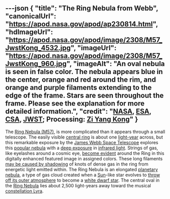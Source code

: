 ---json
{
  "title": "The Ring Nebula from Webb",
  "canonicalUrl": "https://apod.nasa.gov/apod/ap230814.html",
  "hdImageUrl": "https://apod.nasa.gov/apod/image/2308/M57_JwstKong_4532.jpg",
  "imageUrl": "https://apod.nasa.gov/apod/image/2308/M57_JwstKong_960.jpg",
  "imageAlt": "An oval nebula is seen in false color. The nebula appears blue in the center, orange and red around the rim, and orange and purple filaments extending to the edge of the frame. Stars are seen throughout the frame. Please see the explanation for more detailed information.",
  "credit": "[NASA](https://www.nasa.gov/), [ESA](https://www.esa.int/), [CSA](https://www.asc-csa.gc.ca/eng/), [JWST](https://webb.nasa.gov/); Processing: [Zi Yang Kong](mailto:%20johnsterkong%20at%20outlook%20dot%20com)"
}
---

The [Ring Nebula (M57)](https://en.wikipedia.org/wiki/Ring_nebula), is more complicated than it appears through a small telescope. The easily visible [central ring](https://apod.nasa.gov/apod/ap210815.html) is about one [light-year](https://chandra.harvard.edu/photo/cosmic_distance.html) across, but this remarkable exposure by the [James Webb Space Telescope](https://webb.nasa.gov/content/about/index.html) explores this [popular nebula](https://apod.nasa.gov/apod/undefined) with a [deep exposure](https://apod.nasa.gov/apod/ap210818.html) in [infrared light](https://science.nasa.gov/ems/07_infraredwaves). Strings of gas, like eyelashes around a cosmic eye, [become evident](https://www.spitzer.caltech.edu/image/ssc2005-07a-ring-beholds-a-delicate-flower) around the Ring in this digitally enhanced featured image in assigned colors. These long filaments [may be caused by shadowing](https://youtu.be/6FSIfUYFeTM?t=60s) of knots of dense gas in the ring from energetic light emitted within. The Ring Nebula is an elongated [planetary nebula](https://astronomy.swin.edu.au/cosmos/p/Planetary+Nebulae), a type of gas cloud created when a [Sun](https://apod.nasa.gov/apod/ap230611.html)\-like star evolves to [throw off its outer atmosphere](https://www.youtube.com/watch?v=6FSIfUYFeTM) to become a [white dwarf star](https://imagine.gsfc.nasa.gov/science/objects/dwarfs2.html). The central oval in the [Ring Nebula](https://www.youtube.com/watch?v=OiYRL3HFULU) lies about 2,500 light-years away toward the musical [constellation Lyra](http://www.hawastsoc.org/deepsky/lyr/index.html).
